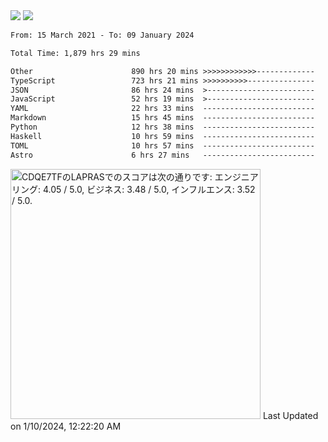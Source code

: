 <div>
  <img src="https://github-readme-stats.vercel.app/api?username=naporin0624&count_private=true&show_icons=true" />
  <img src="https://github-readme-stats.vercel.app/api/top-langs/?username=naporin0624&layout=compact&hide=css" />
  <!--START_SECTION:waka-->

```txt
From: 15 March 2021 - To: 09 January 2024

Total Time: 1,879 hrs 29 mins

Other                      890 hrs 20 mins >>>>>>>>>>>>-------------   47.37 %
TypeScript                 723 hrs 21 mins >>>>>>>>>>---------------   38.49 %
JSON                       86 hrs 24 mins  >------------------------   04.60 %
JavaScript                 52 hrs 19 mins  >------------------------   02.78 %
YAML                       22 hrs 33 mins  -------------------------   01.20 %
Markdown                   15 hrs 45 mins  -------------------------   00.84 %
Python                     12 hrs 38 mins  -------------------------   00.67 %
Haskell                    10 hrs 59 mins  -------------------------   00.58 %
TOML                       10 hrs 57 mins  -------------------------   00.58 %
Astro                      6 hrs 27 mins   -------------------------   00.34 %
```

<!--END_SECTION:waka-->
  
  <!--START_SECTION:lapras-card-->
<p ><a href="https://lapras.com/public/CDQE7TF" target="_blank" rel="noopener noreferrer"><img alt="CDQE7TFのLAPRASでのスコアは次の通りです: エンジニアリング: 4.05 / 5.0, ビジネス: 3.48 / 5.0, インフルエンス: 3.52 / 5.0." src="https://lapras-card-generator.vercel.app/api/svg?e=4.05&b=3.48&i=3.52&b1=%23232323&b2=%236d6d6d&i1=%23212121&i2=%23818181&l=ja" width="400" ></a>  
Last Updated on 1/10/2024, 12:22:20 AM</p>
<!--END_SECTION:lapras-card-->
</div>
